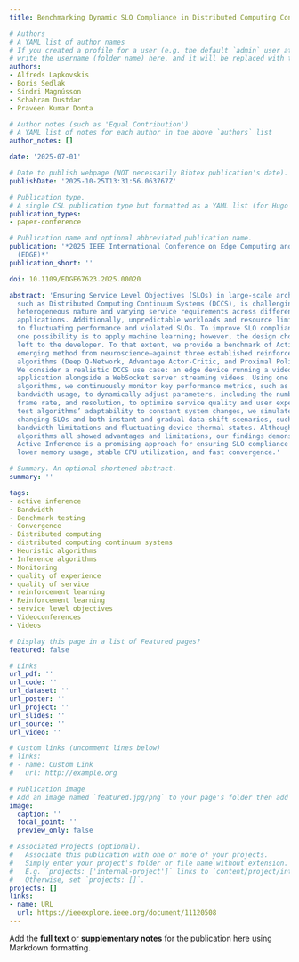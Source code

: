 ```yaml
---
title: Benchmarking Dynamic SLO Compliance in Distributed Computing Continuum Systems

# Authors
# A YAML list of author names
# If you created a profile for a user (e.g. the default `admin` user at `content/authors/admin/`), 
# write the username (folder name) here, and it will be replaced with their full name and linked to their profile.
authors:
- Alfreds Lapkovskis
- Boris Sedlak
- Sindri Magnússon
- Schahram Dustdar
- Praveen Kumar Donta

# Author notes (such as 'Equal Contribution')
# A YAML list of notes for each author in the above `authors` list
author_notes: []

date: '2025-07-01'

# Date to publish webpage (NOT necessarily Bibtex publication's date).
publishDate: '2025-10-25T13:31:56.063767Z'

# Publication type.
# A single CSL publication type but formatted as a YAML list (for Hugo requirements).
publication_types:
- paper-conference

# Publication name and optional abbreviated publication name.
publication: '*2025 IEEE International Conference on Edge Computing and Communications
  (EDGE)*'
publication_short: ''

doi: 10.1109/EDGE67623.2025.00020

abstract: 'Ensuring Service Level Objectives (SLOs) in large-scale architectures,
  such as Distributed Computing Continuum Systems (DCCS), is challenging due to their
  heterogeneous nature and varying service requirements across different devices and
  applications. Additionally, unpredictable workloads and resource limitations lead
  to fluctuating performance and violated SLOs. To improve SLO compliance in DCCS,
  one possibility is to apply machine learning; however, the design choices are often
  left to the developer. To that extent, we provide a benchmark of Active Inference—an
  emerging method from neuroscience—against three established reinforcement learning
  algorithms (Deep Q-Network, Advantage Actor-Critic, and Proximal Policy Optimization).
  We consider a realistic DCCS use case: an edge device running a video conferencing
  application alongside a WebSocket server streaming videos. Using one of the respective
  algorithms, we continuously monitor key performance metrics, such as latency and
  bandwidth usage, to dynamically adjust parameters, including the number of streams,
  frame rate, and resolution, to optimize service quality and user experience. To
  test algorithms’ adaptability to constant system changes, we simulate dynamically
  changing SLOs and both instant and gradual data-shift scenarios, such as network
  bandwidth limitations and fluctuating device thermal states. Although the evaluated
  algorithms all showed advantages and limitations, our findings demonstrate that
  Active Inference is a promising approach for ensuring SLO compliance in DCCS, offering
  lower memory usage, stable CPU utilization, and fast convergence.'

# Summary. An optional shortened abstract.
summary: ''

tags:
- active inference
- Bandwidth
- Benchmark testing
- Convergence
- Distributed computing
- distributed computing continuum systems
- Heuristic algorithms
- Inference algorithms
- Monitoring
- quality of experience
- quality of service
- reinforcement learning
- Reinforcement learning
- service level objectives
- Videoconferences
- Videos

# Display this page in a list of Featured pages?
featured: false

# Links
url_pdf: ''
url_code: ''
url_dataset: ''
url_poster: ''
url_project: ''
url_slides: ''
url_source: ''
url_video: ''

# Custom links (uncomment lines below)
# links:
# - name: Custom Link
#   url: http://example.org

# Publication image
# Add an image named `featured.jpg/png` to your page's folder then add a caption below.
image:
  caption: ''
  focal_point: ''
  preview_only: false

# Associated Projects (optional).
#   Associate this publication with one or more of your projects.
#   Simply enter your project's folder or file name without extension.
#   E.g. `projects: ['internal-project']` links to `content/project/internal-project/index.md`.
#   Otherwise, set `projects: []`.
projects: []
links:
- name: URL
  url: https://ieeexplore.ieee.org/document/11120508
---
```


Add the **full text** or **supplementary notes** for the publication here using Markdown formatting.
